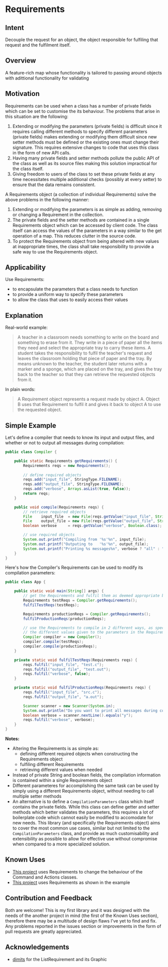 # Requirements

## Intent
Decouple the request for an object, the object responsible for fulfiling that request and 
the fulfilment itself.

## Overview
A feature-rich map 
whose functionality is tailored to passing around objects 
with adittional functionality for validating

## Motivation
Requirements can be used when a class has a number of private fields which can be set to customise the its behaviour.
The problems that arise in this situation are the following:
1. Extending or modifying the parameters (private fields) is difficult since it requires calling different methods to specify different parameters (private fields) makes extending or modifying them difficult since new setter methods must be defined or the existing ones must change their signature. This requires extensive changes to code that uses this class in the form of new API calls.
2. Having many private fields and setter methods pollute the public API of the class as well as its source files making this solution impractical for the class itself. 
3. Giving freedom to users of the class to set these private fields at any time necessitates multiple additional checks (possibly at every setter) to ensure that the data remains consistent.

A Requirements object (a collection of individual Requirements) solve the above problems in the following manner:
1. Extending or modifying the parameters is as simple as adding, removing or changing a Requirement in the collection. 
2. The private fields and the setter methods are contained in a single Requirements object which can be accessed by client code. The class itself can access the values of the parameters in a way similar to the get operation of a map. This reduces clutter in the source code.
3. To protect the Requirements object from being altered with new values at inappropriate times, the class shall take responsibility to provide a safe way to use the Requirements object.

## Applicability
Use Requirements:
* to encapsulate the parameters that a class needs to function
* to provide a uniform way to specify these parameters
* to allow the class that uses to easily access their values

## Explanation
Real-world example:

> A teacher in a classroom needs something to write on the board and something to erase 
> from it. They write in a piece of paper all the items they need and select the 
> appropriate tray to carry these items. A student takes the responsibility to fulfil the 
> teacher's request and leaves the classroom holding that piece of paper and the tray. By 
> means unknown to the teacher, the student later returns with a marker and a sponge, 
> which are placed on the tray, and gives the tray back to the teacher so that they can 
> retrieve the requested objects from it.

In plain words:

> A Requirement object represents a request made by object A. Object B uses that 
> Requirement to fulfil it and gives it back to object A to use the requested object.

 ## Simple Example
Let's define a compiler that needs to know its input and output files, and whether or not 
to output all messages during compilation:

```java
public class Compiler {

	public static Requirements getRequirements() {
		Requirements reqs = new Requirements();
		
		// define required objects
		reqs.add("input_file", StringType.FILENAME);
		reqs.add("output_file", StringType.FILENAME);
		reqs.add("verbose", Arrays.asList(true, false));
		return reqs;
	}

	public void compile(Requirements reqs) {
		// retrieve required objects
		File    input_file  = new File(reqs.getValue("input_file", String.class));
		File    output_file = new File(reqs.getValue("output_file", String.class));
		boolean verbose     = reqs.getValue("verbose", Boolean.class);

		// use required objects
		System.out.printf("Compiling from '%s'%n", input_file);
		System.out.printf("Outputing to   '%s'%n", output_file);
		System.out.printf("Printing %s messages%n", verbose ? "all" : "some");
	}
}
```
Here's how the Compiler's Requirements can be used to modify its compilation parameters:

```java
public class App {

	public static void main(String[] args) {
		// get the Requirements and fulfil them as deemed appropriate by the App
		Requirements testReqs = Compiler.getRequirements();
		fulfilTestReqs(testReqs);

		Requirements productionReqs = Compiler.getRequirements();
		fulfilProductionReqs(productionReqs);

		// use the Requirements to compile in 2 different ways, as specified by
		// the different values given to the parameters in the Requirements
		Compiler compiler = new Compiler();
		compiler.compile(testReqs);
		compiler.compile(productionReqs);
	}

	private static void fulfilTestReqs(Requirements reqs) {
		reqs.fulfil("input_file", "test.c");
		reqs.fulfil("output_file", "test.out");
		reqs.fulfil("verbose", false);
	}

	private static void fulfilProductionReqs(Requirements reqs) {
		reqs.fulfil("input_file", "src.c");
		reqs.fulfil("output_file", "a.out");

		Scanner scanner = new Scanner(System.in);
		System.out.println("Do you want to print all messages during compilation? (y/n)");
		boolean verbose = scanner.nextLine().equals("y");
		reqs.fulfil("verbose", verbose);
	}
}
```
**Notes:**
* Altering the Requirements is as simple as:
  * defining different required objects when constructing the Requirements object
  * fulfiling different Requirements
  * retrieving different values when needed
* Instead of private String and boolean fields, the compilation information is contained 
within a single Requirements object
* Different parameteres for accomplishing the same task can be used by simply using a 
different Requirements object, without needing to call multiple setter methods
* An alternative is to define a `CompilationParameters` class which itself contains the 
private fields. While this class can define getter and setter methods which better 
validates the parameters, this requires a lot of boilerplate code which cannot easily be 
modified to accomodate for new needs. This library (and specifically the Requirements 
object) aims to cover the most common use cases, similar but not limited to the 
`CompilationParameters` class, and provide as much customisability and extensibility as 
possible to allow for effective use without compromise when compared to a more specialized 
solution.

## Known Uses
* [This project](https://github.com/AAAlex-123/Simple-CAD-Tool/) uses Requirements to 
change the behaviour of the Command and Actions classes.
* [This project](https://github.com/AAAlex-123/SML-compiler-runtime/) uses Requirements as 
shown in the example

## Contribution and Feedback
Both are welcome! This is my first library and it was designed with the needs of the 
another project in mind (the first of the Known Uses section), therefore there may be a 
multitude of design flaws I've yet to find and fix. Any problems reported in the issues 
section or improvements in the form of pull requests are greatly appreciated.

## Acknowledgements
* [dimits](https://github.com/dimits-exe/) for the ListRequirement and its Graphic
